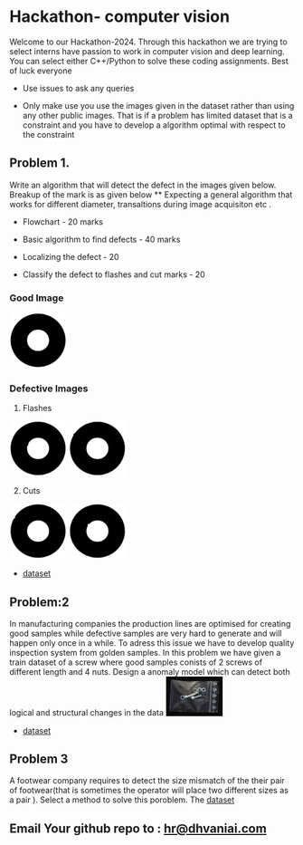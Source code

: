# Hackathon- computer vision
Welcome to our Hackathon-2024. Through this hackathon we are trying to select interns have passion to work in computer vision and deep learning. You can select either C++/Python to solve these coding assignments. Best of luck everyone  

* Use issues to ask any queries 

* Only make use you use the images given in the dataset rather than using any other public images. That is if a problem has limited dataset that is a constraint and you have to develop a algorithm optimal with respect to the constraint 

## Problem 1. 
Write an algorithm that will detect the defect in the images given below. Breakup of the mark is as given below
** Expecting a general algorithm that works for different diameter, transaltions during image acquisiton etc . 

* Flowchart - 20 marks
  
* Basic algorithm to find defects - 40 marks
  
* Localizing the defect - 20
  
* Classify the defect to flashes and cut marks - 20
  
### Good Image
<img src=dataset1/good.png width="20%" height="20%">

### Defective Images
1. Flashes

<img src=dataset1/defect1.png width="20%" height="20%"> <img src=dataset1/defect4.png width="20%" height="20%">

2. Cuts

<img src=dataset1/defect2.png width="20%" height="20%"> <img src=dataset1/defect3.png width="20%" height="20%">

* [dataset](https://github.com/Dhvani-Analytics/hackathon-2024/tree/a4f204e8f76f472631d2f9d2902931937f3e0f63/dataset1)

## Problem:2 
In manufacturing companies the production lines are optimised for creating good samples while defective samples are very hard to generate and will happen only once in a while. To adress this issue we have to develop quality inspection system from golden samples. In this problem we have given a train dataset of a screw where good samples conists of 2 screws of different length and 4 nuts. Design a anomaly model which can detect both logical and structural changes in the data
<img src=dataset2/train/good/000.png width="20%" height="20%">

* [dataset](https://github.com/Dhvani-Analytics/hackathon-2024/tree/a4f204e8f76f472631d2f9d2902931937f3e0f63/dataset2)


## Problem 3 
 A footwear company requires to detect the size mismatch of the their pair of footwear(that is sometimes the operator will place two different sizes as a pair ). Select a method to solve this poroblem. The [dataset](https://dhvani365-my.sharepoint.com/:f:/g/personal/nithin_v_dhvaniai_com/EvY9yo7sFJxMpconseQHcJ4B1HUHReaLYtmeHwF6orIXnQ?e=VwqeqA)
 

## Email Your github repo to : hr@dhvaniai.com 
